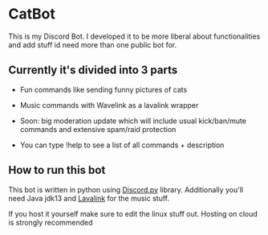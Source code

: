 # CatBot
This is my Discord Bot. I developed it to be more liberal about functionalities and add stuff id need more than one public bot for.

Currently it's divided into 3 parts
- 
- Fun commands like sending funny pictures of cats

- Music commands with Wavelink as a lavalink wrapper

- Soon: big moderation update which will include usual kick/ban/mute commands and extensive spam/raid protection

- You can type !help to see a list of all commands + description

How to run this bot
-
This bot is written in python using [Discord.py](https://github.com/Rapptz/discord.py) library. Additionally you'll need Java jdk13 and [Lavalink](https://github.com/Frederikam/Lavalink) for the music stuff.

If you host it yourself make sure to edit the linux stuff out. Hosting on cloud is strongly recommended
